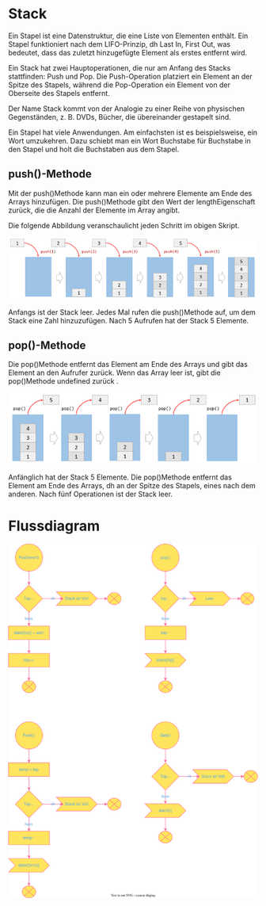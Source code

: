 # Stack

Ein Stapel ist eine Datenstruktur, die eine Liste von Elementen enthält. Ein Stapel funktioniert nach dem LIFO-Prinzip, dh Last In, First Out, was bedeutet, dass das zuletzt hinzugefügte Element als erstes entfernt wird.

Ein Stack hat zwei Hauptoperationen, die nur am Anfang des Stacks stattfinden: Push und Pop. Die Push-Operation platziert ein Element an der Spitze des Stapels, während die Pop-Operation ein Element von der Oberseite des Stapels entfernt.

Der Name Stack kommt von der Analogie zu einer Reihe von physischen Gegenständen, z. B. DVDs, Bücher, die übereinander gestapelt sind.

Ein Stapel hat viele Anwendungen. Am einfachsten ist es beispielsweise, ein Wort umzukehren. Dazu schiebt man ein Wort Buchstabe für Buchstabe in den Stapel und holt die Buchstaben aus dem Stapel.

## push()-Methode 

Mit der push()Methode kann man ein oder mehrere Elemente am Ende des Arrays hinzufügen. Die push()Methode gibt den Wert der lengthEigenschaft zurück, die die Anzahl der Elemente im Array angibt.

Die folgende Abbildung veranschaulicht jeden Schritt im obigen Skript.

![l](img/JavaScript-Stack-Push-Operations.png)

Anfangs ist der Stack leer. Jedes Mal rufen die push()Methode auf, um dem Stack eine Zahl hinzuzufügen. Nach 5 Aufrufen hat der Stack 5 Elemente.


## pop()-Methode

Die pop()Methode entfernt das Element am Ende des Arrays und gibt das Element an den Aufrufer zurück. Wenn das Array leer ist, gibt die pop()Methode undefined zurück .

![t](img/JavaScrippt-Stack-Pop.png)

Anfänglich hat der Stack 5 Elemente. Die pop()Methode entfernt das Element am Ende des Arrays, dh an der Spitze des Stapels, eines nach dem anderen. Nach fünf Operationen ist der Stack leer.

# Flussdiagram
![a](img/Stack_Diagram.drawio.svg)
